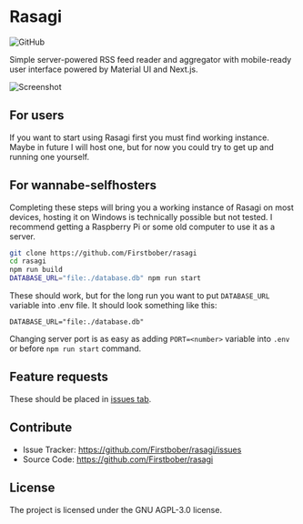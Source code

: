 # Rasagi
![GitHub](https://img.shields.io/github/license/Firstbober/rasagi)

Simple server-powered RSS feed reader and aggregator with mobile-ready user interface powered by Material UI and Next.js.

![Screenshot](https://cdn.discordapp.com/attachments/939096222646566942/942557916739797012/unknown.png)

## For users

If you want to start using Rasagi first you must find working instance.
Maybe in future I will host one, but for now you could try to get up and running one yourself.

## For wannabe-selfhosters

Completing these steps will bring you a working instance of Rasagi on most devices,
hosting it on Windows is technically possible but not tested.
I recommend getting a Raspberry Pi or some old computer to use it as a server.

```sh
git clone https://github.com/Firstbober/rasagi
cd rasagi
npm run build
DATABASE_URL="file:./database.db" npm run start
```

These should work, but for the long run you want to put `DATABASE_URL` variable into .env file.
It should look something like this:

```env
DATABASE_URL="file:./database.db"
```

Changing server port is as easy as adding `PORT=<number>` variable into `.env` or before `npm run start` command.

## Feature requests
These should be placed in [issues tab](https://github.com/Firstbober/rasagi/issues).

## Contribute
- Issue Tracker: https://github.com/Firstbober/rasagi/issues
- Source Code: https://github.com/Firstbober/rasagi

## License
The project is licensed under the GNU AGPL-3.0 license.
